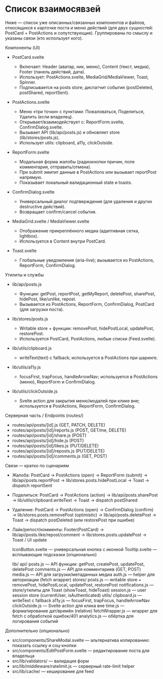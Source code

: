 # Список взаимосявзей

Ниже — список уже описанных/связанных компонентов и файлов, относящихся к карточке поста и меню действий (для двух сущностей: PostCard + PostActions и сопутствующие). Группированы по смыслу и указаны связи (кто использует кого).

Компоненты (UI)
- PostCard.svelte
  - Включает: Header (аватар, ник, меню), Content (текст, медиа), Footer (панель действий, дата).
  - Использует: PostActions.svelte, MediaGrid/MediaViewer, Toast, Spinner.
  - Подписывается на posts store; диспатчит события (postDeleted, postShared, reportSent).

- PostActions.svelte
  - Меню «три точки» с пунктами: Пожаловаться, Поделиться, Удалить (если владелец).
  - Открывает/взаимодействует с: ReportForm.svelte, ConfirmDialog.svelte.
  - Вызывает API (lib/api/posts.js) и обновляет store (lib/stores/posts.js).
  - Использует utils: clipboard, a11y, clickOutside.

- ReportForm.svelte
  - Модальная форма жалобы (радиокнопки причин, поле комментария, отправить/отмена).
  - При submit эмитит данные в PostActions или вызывает reportPost напрямую.
  - Показывает локальный валидационный state и toasts.

- ConfirmDialog.svelte
  - Универсальный диалог подтверждения (для удаления и других destructive действий).
  - Возвращает confirm/cancel события.

- MediaGrid.svelte / MediaViewer.svelte
  - Отображение прикреплённого медиа (адаптивная сетка, lightbox).
  - Используется в Content внутри PostCard.

- Toast.svelte
  - Глобальные уведомления (aria-live); вызывается из PostActions, ReportForm, ConfirmDialog.

Утилиты и службы
- lib/api/posts.js
  - Функции: getPost, reportPost, getMyReport, deletePost, sharePost, hidePost, like/unlike, repost.
  - Вызывается из PostActions, ReportForm, ConfirmDialog, PostCard (для загрузки поста).

- lib/stores/posts.js
  - Writable store + функции: removePost, hidePostLocal, updatePost, restorePost.
  - Используется PostCard, PostActions, любые списки (Feed.svelte).

- lib/utils/clipboard.js
  - writeText(text) с fallback; используется в PostActions при шаринге.

- lib/utils/a11y.js
  - focusFirst, trapFocus, handleArrowNav; используется в PostActions (меню), ReportForm и ConfirmDialog.

- lib/utils/clickOutside.js
  - Svelte action для закрытия меню/модалей при клике вне; используется в PostActions, ReportForm, ConfirmDialog.

Серверная часть / Endpoints (routes/)
- routes/api/posts/[id].js (GET, PATCH, DELETE)
- routes/api/posts/[id]/reports.js (POST, GET/me, DELETE)
- routes/api/posts/[id]/share.js (POST)
- routes/api/posts/[id]/hide.js (POST)
- routes/api/posts/[id]/likes.js (PUT/DELETE)
- routes/api/posts/[id]/reposts.js (PUT/DELETE)
- routes/api/posts/[id]/comments.js (GET, POST)

Связи — кратко по сценариям
- Жалоба:
  PostCard → PostActions (open) → ReportForm (submit) → lib/api/posts.reportPost → lib/stores.posts.hidePostLocal → Toast → dispatch reportSent

- Поделиться:
  PostCard → PostActions (action) → lib/api/posts.sharePost → lib/utils/clipboard.writeText → Toast → dispatch postShared

- Удаление:
  PostCard → PostActions (open) → ConfirmDialog (confirm) → lib/stores.posts.removePost (optimistic) → lib/api/posts.deletePost → Toast → dispatch postDeleted (или restorePost при ошибке)

- Лайк/репост/комменты:
  Footer(PostCard) → lib/api/posts.like/repost/comment → lib/stores.posts.updatePost → Toast / UI update

    IconButton.svelte              — универсальная кнопка с иконкой
    Tooltip.svelte                 — всплывающие подсказки (опционально)

  lib/
    api/
      posts.js                     — API функции: getPost, createPost, updatePost, deletePost
      comments.js                  — API для комментариев (GET, POST)
      media.js                     — API для загрузки/метаданных медиа
      auth.js                      — helper для авторизации (fetch wrapper)
    stores/
      posts.js                     — writable store + removePost, hidePostLocal, updatePost, restorePost
      notifications.js             — store/утилиты для Toast (showToast, hideToast)
      session.js                   — user session store (currentUser, isAuthenticated)
    utils/
      clipboard.js                 — writeText с fallback
      a11y.js                      — focusFirst, trapFocus, handleArrowNav
      clickOutside.js              — Svelte action для клика вне
      time.js                      — форматирование дат/времён (relative)
      fetchWrapper.js              — wrapper для fetch с обработкой ошибок/401
      analytics.js                 — обёртка для логирования событий
    
Дополнительно (опционально)
- src/components/ShareModal.svelte — альтернатива копированию: показать ссылку и соц-кнопки
- src/components/EditPostForm.svelte — редактирование поста для владельца
- src/lib/validators/ — валидация форм
- src/lib/middleware/ratelimit.js — серверный rate-limit helper
- src/lib/cache/ — кеширование для feed
